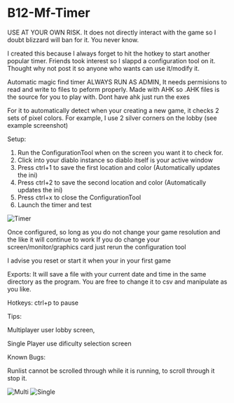 # B12-Mf-Timer
USE AT YOUR OWN RISK. It does not directly interact with the game so I doubt blizzard will ban for it. You never know.

I created this because I always forget to hit the hotkey to start another popular timer.
Friends took interest so I slappd a configuration tool on it.
Thought why not post it so anyone who wants can use it/modify it.

Automatic magic find timer
ALWAYS RUN AS ADMIN, It needs permisions to read and write to files to peform properly.
Made with AHK so .AHK files is the source for you to play with. Dont have ahk just run the exes

For it to automatically detect when your creating a new game, it checks 2 sets of pixel colors.
For example, I use 2 silver corners on the lobby (see example screenshot)

Setup:
1. Run the ConfigurationTool when on the screen you want it to check for.
2. Click into your diablo instance so diablo itself is your active window
3. Press ctrl+1 to save the first location and color (Automatically updates the ini)
4. Press ctrl+2 to save the second location and color (Automatically updates the ini)
5. Press ctrl+x to close the ConfigurationTool
6. Launch the timer and test

![Timer](https://user-images.githubusercontent.com/116857019/198482670-37ca5656-d47a-45fe-8d3d-3f4d173839e9.PNG)

Once configured, so long as you do not change your game resolution and the like it will continue to work
If you do change your screen/monitor/graphics card just rerun the configuration tool

I advise you reset or start it when your in your first game

Exports:
It will save a file with your current date and time in the same directory as the program. You are free to change it to csv and manipulate as you like.

Hotkeys:
ctrl+p to pause

Tips:

Multiplayer user lobby screen,

Single Player use dificulty selection screen

Known Bugs:

Runlist cannot be scrolled through while it is running, to scroll through it stop it.

![Multi](https://user-images.githubusercontent.com/116857019/198467962-e00a4f21-2353-403a-85e1-127eea7921c9.png)
![Single](https://user-images.githubusercontent.com/116857019/198468017-3c0fb8b2-cb34-4bae-a83e-043f3315f656.png)
